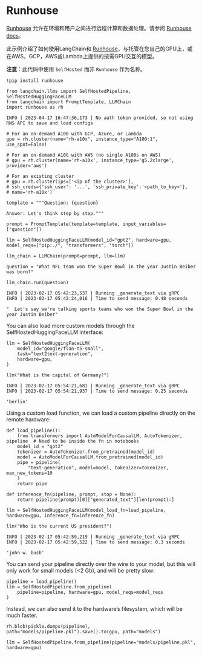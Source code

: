 

Runhouse
==================

[Runhouse](https://github.com/run-house/runhouse) 允许在环境和用户之间进行远程计算和数据处理。请参阅 [Runhouse docs](https://runhouse-docs.readthedocs-hosted.com/en/latest/)。

此示例介绍了如何使用LangChain和 [Runhouse](https://github.com/run-house/runhouse)，与托管在您自己的GPU上，或在AWS，GCP，AWS或Lambda上提供的按需GPU交互的模型。 

**注意**：此代码中使用 `SelfHosted` 而非 `Runhouse` 作为名称。

```
!pip install runhouse

```

```
from langchain.llms import SelfHostedPipeline, SelfHostedHuggingFaceLLM
from langchain import PromptTemplate, LLMChain
import runhouse as rh

```

```
INFO | 2023-04-17 16:47:36,173 | No auth token provided, so not using RNS API to save and load configs

```

```
# For an on-demand A100 with GCP, Azure, or Lambda
gpu = rh.cluster(name="rh-a10x", instance_type="A100:1", use_spot=False)

# For an on-demand A10G with AWS (no single A100s on AWS)
# gpu = rh.cluster(name='rh-a10x', instance_type='g5.2xlarge', provider='aws')

# For an existing cluster
# gpu = rh.cluster(ips=['<ip of the cluster>'], 
# ssh_creds={'ssh_user': '...', 'ssh_private_key':'<path_to_key>'},
# name='rh-a10x')

```

```
template = """Question: {question}

Answer: Let's think step by step."""

prompt = PromptTemplate(template=template, input_variables=["question"])

```

```
llm = SelfHostedHuggingFaceLLM(model_id="gpt2", hardware=gpu, model_reqs=["pip:./", "transformers", "torch"])

```

```
llm_chain = LLMChain(prompt=prompt, llm=llm)

```

```
question = "What NFL team won the Super Bowl in the year Justin Beiber was born?"

llm_chain.run(question)

```

```
INFO | 2023-02-17 05:42:23,537 | Running _generate_text via gRPC
INFO | 2023-02-17 05:42:24,016 | Time to send message: 0.48 seconds

```

```
"  Let's say we're talking sports teams who won the Super Bowl in the year Justin Beiber"

```

You can also load more custom models through the SelfHostedHuggingFaceLLM interface:

```
llm = SelfHostedHuggingFaceLLM(
    model_id="google/flan-t5-small",
    task="text2text-generation",
    hardware=gpu,
)

```

```
llm("What is the capital of Germany?")

```

```
INFO | 2023-02-17 05:54:21,681 | Running _generate_text via gRPC
INFO | 2023-02-17 05:54:21,937 | Time to send message: 0.25 seconds

```

```
'berlin'

```

Using a custom load function, we can load a custom pipeline directly on the remote hardware:

```
def load_pipeline():
    from transformers import AutoModelForCausalLM, AutoTokenizer, pipeline  # Need to be inside the fn in notebooks
    model_id = "gpt2"
    tokenizer = AutoTokenizer.from_pretrained(model_id)
    model = AutoModelForCausalLM.from_pretrained(model_id)
    pipe = pipeline(
        "text-generation", model=model, tokenizer=tokenizer, max_new_tokens=10
    )
    return pipe

def inference_fn(pipeline, prompt, stop = None):
    return pipeline(prompt)[0]["generated_text"][len(prompt):]

```

```
llm = SelfHostedHuggingFaceLLM(model_load_fn=load_pipeline, hardware=gpu, inference_fn=inference_fn)

```

```
llm("Who is the current US president?")

```

```
INFO | 2023-02-17 05:42:59,219 | Running _generate_text via gRPC
INFO | 2023-02-17 05:42:59,522 | Time to send message: 0.3 seconds

```

```
'john w. bush'

```

You can send your pipeline directly over the wire to your model, but this will only work for small models (<2 Gb), and will be pretty slow:

```
pipeline = load_pipeline()
llm = SelfHostedPipeline.from_pipeline(
    pipeline=pipeline, hardware=gpu, model_reqs=model_reqs
)

```

Instead, we can also send it to the hardware’s filesystem, which will be much faster.

```
rh.blob(pickle.dumps(pipeline), path="models/pipeline.pkl").save().to(gpu, path="models")

llm = SelfHostedPipeline.from_pipeline(pipeline="models/pipeline.pkl", hardware=gpu)

```

